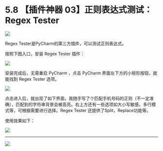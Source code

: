 # 5.8 【插件神器 03】正则表达式测试：Regex Tester

![](http://image.iswbm.com/20200804124133.png)

Regex Tester是PyCharm的第三方插件，可以测试正则表达式。

按照下图入口，安装 Regex Tester 插件：

![](http://image.iswbm.com/20200826221102.png)



安装完成后，无需重启 PyCharm ，点击  PyCharm  界面左下方的小矩形按钮，就能找到 Regex Tester 选项。

![](http://image.iswbm.com/20200826221243.png)

点击进入后，就出现了如下界面。我随手写了个匹配手机号码的正则（不一定准确），匹配到的字符串背景会被高亮。右上方还有一些选项如大小写敏感，多行模式等，可根据需要进行选择。Regex Tester 还提供了Split，Replace功能等。

使用效果如下：

![](http://image.iswbm.com/20200826221837.png)



---



![](http://image.iswbm.com/20200607174235.png)